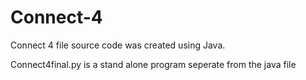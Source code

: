# Connect-4

Connect 4 file source code was created using Java.

Connect4final.py is a stand alone program seperate from the java file
